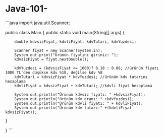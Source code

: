 # Java-101-
´´´java
import java.util.Scanner;

public class Main {
	public static void main(String[] args) {
		
		double kdvsizFiyat, kdvliFiyat, kdvTutari, kdvYuzdesi; 
		
		Scanner fiyat = new Scanner(System.in);
		System.out.print("Ürünün fiyatını giriniz: ");
		kdvsizFiyat = fiyat.nextDouble();
		
		kdvYuzdesi = (kdvsizFiyat <= 1000)? 0.18 : 0.08; //ürünün fiyatı 1000 TL'den düşükse kdv %18, değilse kdv %8
		kdvTutari = kdvsizFiyat * kdvYuzdesi; //ürünün kdv tutarını hesaplama
		kdvliFiyat = kdvsizFiyat + kdvTutari; //kdvli fiyat hesaplama
		
		System.out.println("Ürünün kdvsiz fiyatı: " +kdvsizFiyat);
		System.out.println("ürünün kdv oranı: " +kdvYuzdesi);
		System.out.println("Ürünün kdvli fiyatı: " + kdvliFiyat);
		System.out.println("Ürünün kdv tutarı:" +(kdvliFiyat - kdvsizFiyat));
			
	}
}
´´´
